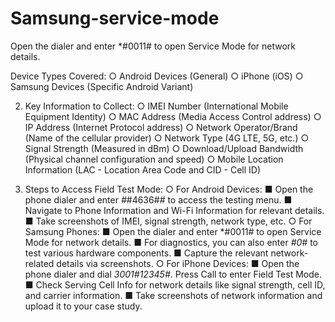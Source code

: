 # Samsung-service-mode
Open the dialer and enter *#0011# to open Service Mode for network details.

Device Types Covered:
○ Android Devices (General)
○ iPhone (iOS)
○ Samsung Devices (Specific Android Variant)

2. Key Information to Collect:
○ IMEI Number (International Mobile Equipment Identity)
○ MAC Address (Media Access Control address)
○ IP Address (Internet Protocol address)
○ Network Operator/Brand (Name of the cellular provider)
○ Network Type (4G LTE, 5G, etc.)
○ Signal Strength (Measured in dBm)
○ Download/Upload Bandwidth (Physical channel configuration and speed)
○ Mobile Location Information (LAC - Location Area Code and CID - Cell ID)

3. Steps to Access Field Test Mode:
○ For Android Devices:
■ Open the phone dialer and enter *#*#4636#*#* to access the testing
menu.
■ Navigate to Phone Information and Wi-Fi Information for relevant
details.
■ Take screenshots of IMEI, signal strength, network type, etc.
○ For Samsung Phones:
■ Open the dialer and enter *#0011# to open Service Mode for network
details.
■ For diagnostics, you can also enter *#0*# to test various hardware
components.
■ Capture the relevant network-related details via screenshots.
○ For iPhone Devices:
■ Open the phone dialer and dial *3001#12345#*. Press Call to enter
Field Test Mode.
■ Check Serving Cell Info for network details like signal strength, cell ID,
and carrier information.
■ Take screenshots of network information and upload it to your case study.
